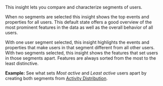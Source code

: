This insight lets you compare and characterize segments of users.

When no segments are selected this insight shows the top events and
properties for all users. This default state offers a good overview of
the most prominent features in the data as well as the overall
behavior of all users.

With one user segment selected, this insight highlights the events and
properties that make users in that segment different from all other
users. With two segments selected, this insight shows the features
that set users in those segments apart. Features are always sorted
from the most to the least distinctive.

**Example:** See what sets *Most active* and *Least active* users
apart by creating both segments from
[Activity Distribution](/explore/bitdeli/activity-distribution).
